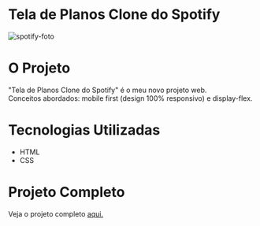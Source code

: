 # Tela de Planos Clone do Spotify

![spotify-foto](https://github.com/gleysson-nunes/tela-de-planos-clone-do-spotify/assets/141166513/d2ca5874-bcf8-48ac-94e8-ad386a9fcdcc)

# O Projeto

"Tela de Planos Clone do Spotify" é o meu novo projeto web.<br>
Conceitos abordados: mobile first (design 100% responsivo) e display-flex.

# Tecnologias Utilizadas
* HTML
* CSS

# Projeto Completo

Veja o projeto completo [aqui.](https://gleysson-nunes.github.io/tela-de-planos-clone-do-spotify/)
